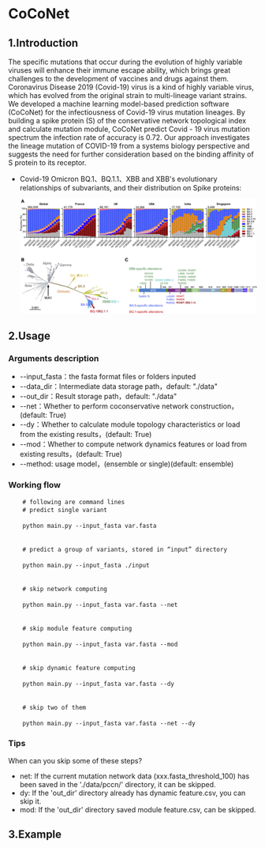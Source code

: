 # CoCoNet
## 1.Introduction
The specific mutations that occur during the evolution of highly variable viruses will enhance their immune escape ability, which brings great challenges to the development of vaccines and drugs against them. Coronavirus Disease 2019 (Covid-19) virus is a kind of highly variable virus, which has evolved from the original strain to multi-lineage variant strains. We developed a machine learning model-based prediction software (CoCoNet) for the infectiousness of Covid-19 virus mutation lineages. By building a spike protein (S) of the conservative network topological index and calculate mutation module, CoCoNet predict Covid - 19 virus mutation spectrum the infection rate of accuracy is 0.72. Our approach investigates the lineage mutation of COVID-19 from a systems biology perspective and suggests the need for further consideration based on the binding affinity of S protein to its receptor.

- Covid-19 Omicron BQ.1、BQ.1.1、XBB and XBB's evolutionary relationships of subvariants, and their distribution on Spike proteins:

  ![Figure1](pic/Figure1.png)
  
## 2.Usage
### Arguments description
- --input_fasta：the fasta format files or folders inputed
- --data_dir：Intermediate data storage path，default: "./data"
- --out_dir：Result storage path，default: "./data"
- --net：Whether to perform coconservative network construction，(default: True)
- --dy：Whether to calculate module topology characteristics or load from the existing results，(default: True)
- --mod：Whether to compute network dynamics features or load from existing results，(default: True)
- --method: usage model，(ensemble or single)(default: ensemble)

### Working flow

```shell
    # following are command lines
    # predict single variant

    python main.py --input_fasta var.fasta


    # predict a group of variants, stored in “input” directory

    python main.py --input_fasta ./input


    # skip network computing

    python main.py --input_fasta var.fasta --net


    # skip module feature computing

    python main.py --input_fasta var.fasta --mod 


    # skip dynamic feature computing

    python main.py --input_fasta var.fasta --dy


    # skip two of them

    python main.py --input_fasta var.fasta --net --dy
```

### Tips
When can you skip some of these steps?
- net: If the current mutation network data (xxx.fasta_threshold_100) has been saved in the './data/pccn/' directory, it can be skipped.
- dy: If the 'out_dir' directory already has dynamic feature.csv, you can skip it.
- mod: If the 'out_dir' directory saved module feature.csv, can be skipped.
## 3.Example


